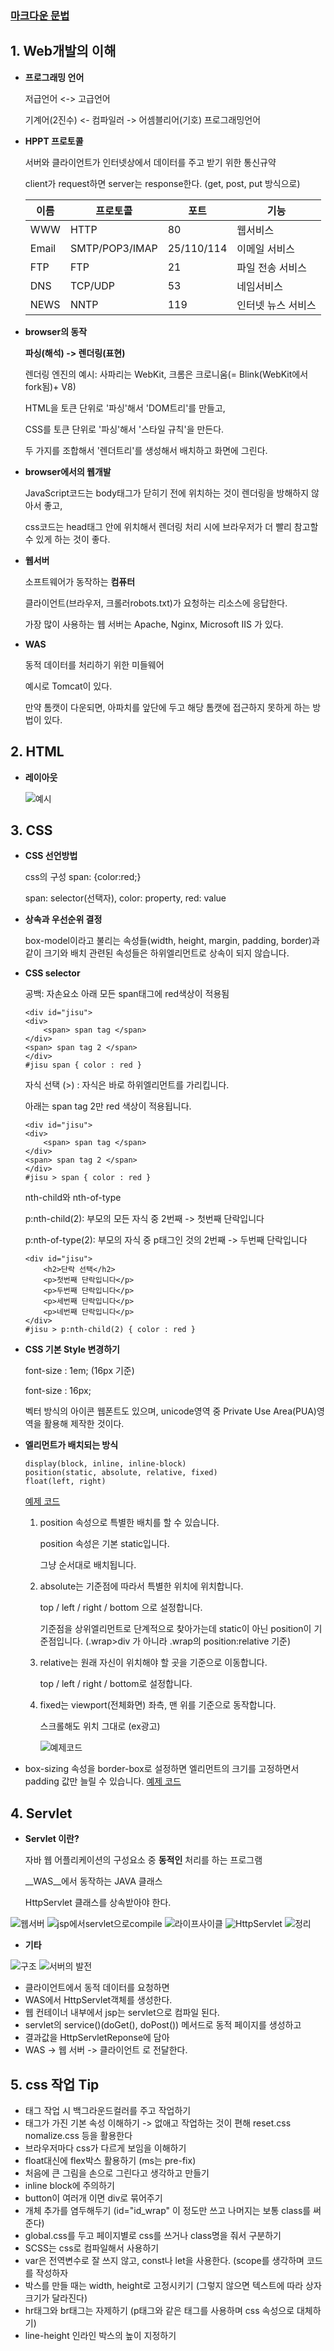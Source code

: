 ### [마크다운 문법](https://markdown-it.github.io/)

## 1. Web개발의 이해

- **프로그래밍 언어**

    저급언어 <-> 고급언어

    기계어(2진수) <- 컴파일러 -> 어셈블리어(기호) 프로그래밍언어

- **HPPT 프로토콜**

    서버와 클라이언트가 인터넷상에서 데이터를 주고 받기 위한 통신규약
    
    client가 request하면 server는 response한다. (get, post, put 방식으로)

    | 이름 | 프로토콜 | 포트 | 기능 |
    | ----- | ----- | ----- | ----- |
    | WWW   | HTTP  | 80    | 웹서비스 |
    | Email | SMTP/POP3/IMAP| 25/110/114| 이메일 서비스 |
    | FTP   | FTP   | 21    | 파일 전송 서비스
    | DNS   |TCP/UDP| 53    | 네임서비스
    | NEWS  | NNTP  | 119   | 인터넷 뉴스 서비스

- **browser의 동작**

    **파싱(해석) -> 렌더링(표현)**

    렌더링 엔진의 예시: 사파리는 WebKit, 크롬은 크로니움(= Blink(WebKit에서 fork됨)+ V8)

    HTML을 토큰 단위로 '파싱'해서 'DOM트리'를 만들고,
    
    CSS를 토큰 단위로 '파싱'해서 '스타일 규칙'을 만든다.

    두 가지를 조합해서 '렌더트리'를 생성해서 배치하고 화면에 그린다.

- **browser에서의 웹개발**

    JavaScript코드는 body태그가 닫히기 전에 위치하는 것이 렌더링을 방해하지 않아서 좋고,

    css코드는 head태그 안에 위치해서 렌더링 처리 시에 브라우저가 더 빨리 참고할 수 있게 하는 것이 좋다.

- **웹서버**

    소프트웨어가 동작하는 __컴퓨터__

    클라이언트(브라우저, 크롤러robots.txt)가 요청하는 리소스에 응답한다.

    가장 많이 사용하는 웹 서버는 Apache, Nginx, Microsoft IIS 가 있다.

- **WAS**

    동적 데이터를 처리하기 위한 미들웨어

    예시로 Tomcat이 있다.

    만약 톰캣이 다운되면, 아파치를 앞단에 두고 해당 톰캣에 접근하지 못하게 하는 방법이 있다.


## 2. HTML

- **레이아웃**
    
    ![예시](./html5_layout.png "html5_layout")


## 3. CSS

- **CSS 선언방법**

    css의 구성
    span: {color:red;}

    span: selector(선택자),
    color: property,
    red: value

- **상속과 우선순위 결정**

    box-model이라고 불리는 속성들(width, height, margin, padding, border)과 같이 크기와 배치 관련된 속성들은 하위엘리먼트로 상속이 되지 않습니다.

- **CSS selector**

    공백: 자손요소
    아래 모든 span태그에 red색상이 적용됨
    ```
    <div id="jisu">
    <div>
        <span> span tag </span>
    </div>
    <span> span tag 2 </span>
    </div>
    #jisu span { color : red }
    ```

    자식 선택 (>) : 자식은 바로 하위엘리먼트를 가리킵니다.

    아래는 span tag 2만 red 색상이 적용됩니다.
    ```
    <div id="jisu">
    <div>
        <span> span tag </span>
    </div>
    <span> span tag 2 </span>
    </div>
    #jisu > span { color : red }
    ```

    nth-child와 nth-of-type

    p:nth-child(2): 부모의 모든 자식 중 2번째 -> 첫번째 단락입니다

    p:nth-of-type(2): 부모의 자식 중 p태그인 것의 2번째 -> 두번째 단락입니다
    ```
    <div id="jisu">
        <h2>단락 선택</h2>
        <p>첫번째 단락입니다</p>
        <p>두번째 단락입니다</p>
        <p>세번째 단락입니다</p>
        <p>네번째 단락입니다</p>
    </div>
    #jisu > p:nth-child(2) { color : red }
    ```

- **CSS 기본 Style 변경하기**
    
    font-size : 1em; (16px 기준)
    
    font-size : 16px;

    벡터 방식의 아이콘 웹폰트도 있으며, unicode영역 중 Private Use Area(PUA)영역을 활용해 제작한 것이다.

- **엘리먼트가 배치되는 방식**

    ```
    display(block, inline, inline-block)
    position(static, absolute, relative, fixed)
    float(left, right)
    ```

    [예제 코드](https://jsbin.com/nemuvitola/edit?html,css,output)

    1. position 속성으로 특별한 배치를 할 수 있습니다.

        position 속성은 기본 static입니다.

        그냥 순서대로 배치됩니다.

    2. absolute는 기준점에 따라서 특별한 위치에 위치합니다.

        top / left / right / bottom 으로 설정합니다.

        기준점을 상위엘리먼트로 단계적으로 찾아가는데 static이 아닌 position이 기준점입니다. (.wrap>div 가 아니라 .wrap의 position:relative 기준)

    3. relative는 원래 자신이 위치해야 할 곳을 기준으로 이동합니다.

        top / left / right / bottom로 설정합니다.    

    4. fixed는 viewport(전체화면) 좌측, 맨 위를 기준으로 동작합니다.    

        스크롤해도 위치 그대로 (ex광고)

        ![예제코드](./element.png "element")


- box-sizing 속성을 border-box로 설정하면 엘리먼트의 크기를 고정하면서 padding 값만 늘릴 수 있습니다.
    [예제 코드](https://jsbin.com/pediferawu/edit?html,css,output)

## 4. Servlet

- **Servlet 이란?**

    자바 웹 어플리케이션의 구성요소 중 __동적인__ 처리를 하는 프로그램

    __WAS__에서 동작하는 JAVA 클래스

    HttpServlet 클래스를 상속받아야 한다.

![웹서버](./server.png "webserver")
![jsp에서servlet으로compile](./jsp_to_servlet.png "jsp_to_servlet")
![라이프사이클](./servlet.png "servlet_lifecycle")
![HttpServlet](./HttpServlet.png "HttpServlet")
![정리](./web_server.png "web_server")

- **기타**

![구조](./seperation.png "웹서버와 WAS")
![서버의 발전](./server_development.png "서버의 발전")

- 클라이언트에서 동적 데이터를 요청하면
- WAS에서 HttpServlet객체를 생성한다.
- 웹 컨테이너 내부에서 jsp는 servlet으로 컴파일 된다.
- servlet의 service()(doGet(), doPost()) 메서드로 동적 페이지를 생성하고
- 결과값을 HttpServletReponse에 담아 
- WAS -> 웹 서버 -> 클라이언트 로 전달한다.

## 5. css 작업 Tip
- 태그 작업 시 백그라운드컬러를 주고 작업하기
- 태그가 가진 기본 속성 이해하기 -> 없애고 작업하는 것이 편해 reset.css nomalize.css 등을 활용한다
- 브라우저마다 css가 다르게 보임을 이해하기 
- float대신에 flex박스 활용하기 (ms는 pre-fix)
- 처음에 큰 그림을 손으로 그린다고 생각하고 만들기
- inline block에 주의하기
- button이 여러개 이면 div로 묶어주기
- 개체 추가를 염두해두기 (id="id_wrap" 이 정도만 쓰고 나머지는 보통 class를 써준다)
- global.css를 두고 페이지별로 css를 쓰거나 class명을 줘서 구분하기
- SCSS는 css로 컴파일해서 사용하기
- var은 전역변수로 잘 쓰지 않고, const나 let을 사용한다. (scope를 생각하며 코드를 작성하자
- 박스를 만들 때는 width, height로 고정시키기 (그렇지 않으면 텍스트에 따라 상자 크기가 달라진다)
- hr태그와 br태그는 자제하기 (p태그와 같은 태그를 사용하며 css 속성으로 대체하기)
- line-height 인라인 박스의 높이 지정하기